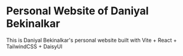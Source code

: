 # Personal Website of Daniyal Bekinalkar

This is Daniyal Bekinalkar's personal website built with Vite + React + TailwindCSS + DaisyUI